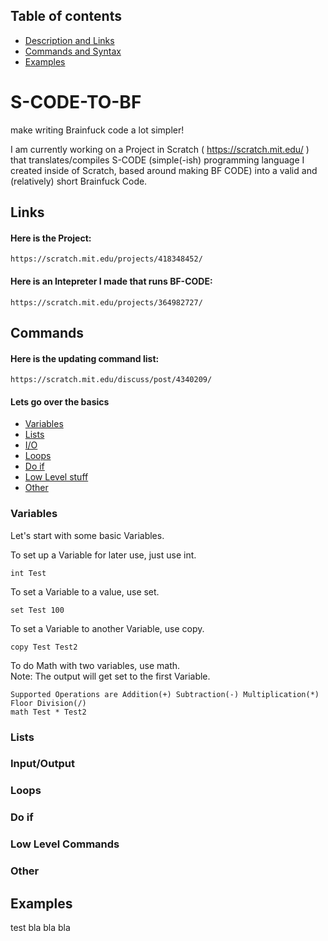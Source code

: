 ## Table of contents
* [Description and Links](#S-CODE-TO-BF)
* [Commands and Syntax](#Commands)
* [Examples](#Examples)

# S-CODE-TO-BF
make writing Brainfuck code a lot simpler!

I am currently working on a Project in Scratch ( https://scratch.mit.edu/ ) that translates/compiles S-CODE (simple(-ish) programming language I created inside of Scratch, based around making BF CODE) into a valid and (relatively) short Brainfuck Code.
## Links
#### Here is the Project:
```
https://scratch.mit.edu/projects/418348452/
```
#### Here is an Intepreter I made that runs BF-CODE:
```
https://scratch.mit.edu/projects/364982727/
```


## Commands
#### Here is the updating command list:
```
https://scratch.mit.edu/discuss/post/4340209/
```
#### Lets go over the basics
* [Variables](#Variables)
* [Lists](#Lists)
* [I/O](#Input/Output)
* [Loops](#Loops)
* [Do if](#Do-if)
* [Low Level stuff](#Low-Level-Commands)
* [Other](#Other)




### Variables

Let's start with some basic Variables.  
  
To set up a Variable for later use, just use int.  

```
int Test
```
To set a Variable to a value, use set.  
```
set Test 100
```
To set a Variable to another Variable, use copy.  
```
copy Test Test2
```
To do Math with two variables, use math.  
Note: The output will get set to the first Variable.  
```
Supported Operations are Addition(+) Subtraction(-) Multiplication(*) Floor Division(/)  
math Test * Test2
```
  
  
   
### Lists

  
  
   
### Input/Output

  
  
   
### Loops

  
  
   
### Do if

  
  
   
### Low Level Commands

  
  
   
### Other

  
  
   

## Examples
test bla bla bla

